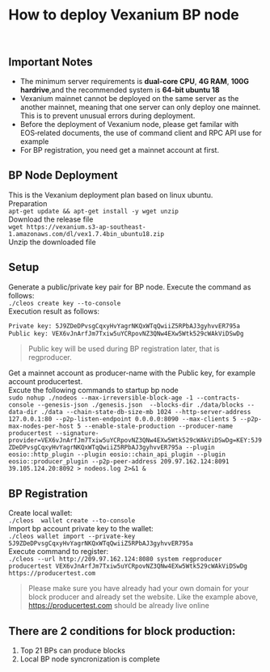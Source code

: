 # How to deploy Vexanium BP node<br><br>
## Important Notes  
* The minimum server requirements is **dual‑core CPU**, **4G RAM**, **100G hardrive**,and the recommended system is **64‑bit ubuntu 18**  
* Vexanium  mainnet cannot be deployed on the same server as the another mainnet, meaning that one server can only deploy one mainnet. This is to prevent unusual errors during deployment.
* Before the deployment of Vexanium  node, please get familar with EOS‑related documents, the use of command client and RPC API use for example
* For BP registration, you need get a mainnet account at first.
## BP Node Deployment
This is the Vexanium  deployment plan based on linux ubuntu.  
Preparation    
```apt-get update && apt-get install -y wget unzip```  
Download the release file  
```wget https://vexanium.s3-ap-southeast-1.amazonaws.com/dl/vex1.7.4bin_ubuntu18.zip```  
Unzip the downloaded file
## Setup
Generate a public/private key pair for BP node. Execute the command as follows:  
```./cleos create key --to-console```  
Execution result as follows:  
```bash
Private key: 5J9ZDeDPvsgCqxyHvYagrNKQxWTqQwiiZ5RPbAJ3gyhvvER795a  
Public key: VEX6vJnArfJm7Txiw5uYCRpovNZ3QNw4EXw5Wtk529cWAkViDSwDg  
```  
> Public key will be used during BP registration later, that is regproducer.  

Get a mainnet account as producer-name with the  Public key, for example account  producertest.  
Excute the following commands to startup bp node  
```sudo nohup ./nodeos --max-irreversible-block-age -1 --contracts-console --genesis-json ./genesis.json  --blocks-dir ./data/blocks --data-dir ./data --chain-state-db-size-mb 1024 --http-server-address 127.0.0.1:80 --p2p-listen-endpoint 0.0.0.0:8090 --max-clients 5 --p2p-max-nodes-per-host 5 --enable-stale-production --producer-name producertest --signature-provider=VEX6vJnArfJm7Txiw5uYCRpovNZ3QNw4EXw5Wtk529cWAkViDSwDg=KEY:5J9ZDeDPvsgCqxyHvYagrNKQxWTqQwiiZ5RPbAJ3gyhvvER795a --plugin eosio::http_plugin --plugin eosio::chain_api_plugin --plugin eosio::producer_plugin --p2p-peer-address 209.97.162.124:8091 39.105.124.20:8092 > nodeos.log 2>&1 &```  

## BP Registration
Create local wallet:  
````./cleos  wallet create --to-console````  
Import bp account private key to the wallet:  
```./cleos wallet import --private-key 5J9ZDeDPvsgCqxyHvYagrNKQxWTqQwiiZ5RPbAJ3gyhvvER795a```  
Execute command to register:  
```./cleos --url http://209.97.162.124:8080 system regproducer producertest VEX6vJnArfJm7Txiw5uYCRpovNZ3QNw4EXw5Wtk529cWAkViDSwDg https://producertest.com```   
> Please make sure you have already had your own domain for your block producer and already set the website. Like the example above, https://producertest.com should be already live online

## There are 2 conditions for block production:
1. Top 21 BPs can produce blocks
2. Local BP node syncronization is complete
